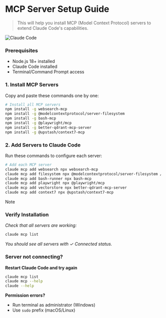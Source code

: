 
# MCP Server Setup Guide
> This will help you install MCP (Model Context Protocol) servers to extend Claude Code's capabilities.

![Claude Code](https://img.shields.io/npm/v/@anthropic-ai/claude-code?label=Claude%20Code)


### Prerequisites
- Node.js 18+ installed
- Claude Code installed
- Terminal/Command Prompt access

### 1. Install MCP Servers

Copy and paste these commands one by one:

```bash
# Install all MCP servers
npm install -g websearch-mcp
npm install -g @modelcontextprotocol/server-filesystem
npm install -g bash-mcp
npm install -g @playwright/mcp
npm install -g better-qdrant-mcp-server
npm install -g @upstash/context7-mcp
```

### 2. Add Servers to Claude Code

Run these commands to configure each server:

```bash
# Add each MCP server 
claude mcp add websearch npx websearch-mcp                                # Search the internet as Get current news, research topics 
claude mcp add filesystem npx @modelcontextprotocol/server-filesystem /   # Access files/folders / Read, write, organize files
claude mcp add bash-runner npx bash-mcp                                   # Run shell commands / Execute scripts, system operations
claude mcp add playwright npx @playwright/mcp                             # Control web browsers / Automate websites, scraping
claude mcp add vectorstore npx better-qdrant-mcp-server                   # Semantic search / Find similar content, embeddings
claude mcp add context7 npx @upstash/context7-mcp                         # Live documentation / `use context7` for updated docs
```
> [!Note]
> ### Verify Installation
> 
> *Check that all servers are working:*
> 
> ```bash
> claude mcp list
> ```
> 
> *You should see all servers with ✓ Connected status.*
> 
> ### Server not connecting?
> **Restart Claude Code and try again**
> ```bash
> claude mcp list
> claude mcp --help
> claude --help
> ```
> 
> **Permission errors?**
> - Run terminal as administrator (Windows)
> - Use `sudo` prefix (macOS/Linux)

